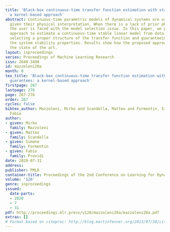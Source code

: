 ```yaml
---
title: 'Black-box continuous-time transfer function estimation with stability guarantees:
  a kernel-based approach'
abstract: Continuous-time parametric models of dynamical systems are usually preferred
  given their physical interpretation. When there is a lack of prior physical knowledge,
  the user is faced with the model selection issue. In this paper, we propose a non-parametric
  approach to estimate a continuous-time stable linear model from data, while automatically
  selecting a proper structure of the transfer function and guaranteeing to preserve
  the system stability properties. Results show how the proposed approach outperforms
  the state of the art.
layout: inproceedings
series: Proceedings of Machine Learning Research
issn: 2640-3498
id: mazzoleni20a
month: 0
tex_title: 'Black-box continuous-time transfer function estimation with stability
  guarantees: a kernel-based approach'
firstpage: 267
lastpage: 276
page: 267-276
order: 267
cycles: false
bibtex_author: Mazzoleni, Mirko and Scandella, Matteo and Formentin, Simone and Previdi,
  Fabio
author:
- given: Mirko
  family: Mazzoleni
- given: Matteo
  family: Scandella
- given: Simone
  family: Formentin
- given: Fabio
  family: Previdi
date: 2020-07-31
address: 
publisher: PMLR
container-title: Proceedings of the 2nd Conference on Learning for Dynamics and Control
volume: '120'
genre: inproceedings
issued:
  date-parts:
  - 2020
  - 7
  - 31
pdf: http://proceedings.mlr.press/v120/mazzoleni20a/mazzoleni20a.pdf
extras: []
# Format based on citeproc: http://blog.martinfenner.org/2013/07/30/citeproc-yaml-for-bibliographies/
---
```

